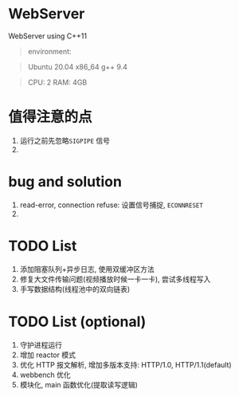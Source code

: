 # WebServer

WebServer using C++11

> environment:

> Ubuntu 20.04 x86_64 g++ 9.4

> CPU: 2 RAM: 4GB

# 值得注意的点

1. 运行之前先忽略`SIGPIPE` 信号
2.

# bug and solution

1. read-error, connection refuse: 设置信号捕捉, `ECONNRESET`
2.

# TODO List

1. 添加阻塞队列+异步日志, 使用双缓冲区方法
2. 修复大文件传输问题(视频播放时候一卡一卡), 尝试多线程写入
3. 手写数据结构(线程池中的双向链表)

# TODO List (optional)

1. 守护进程运行
2. 增加 reactor 模式
3. 优化 HTTP 报文解析, 增加多版本支持: HTTP/1.0, HTTP/1.1(default)
4. webbench 优化
5. 模块化, main 函数优化(提取读写逻辑)
